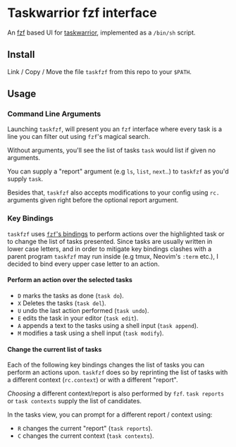 # Taskwarrior fzf interface

An [fzf](https://github.com/junegunn/fzf) based UI for [taskwarrior](https://taskwarrior.org/), implemented as a `/bin/sh` script.

## Install

Link / Copy / Move the file `taskfzf` from this repo to your `$PATH`.

## Usage

### Command Line Arguments

Launching `taskfzf`, will present you an `fzf` interface where every task is
a line you can filter out using `fzf`'s magical search.

Without arguments, you'll see the list of tasks `task` would list if given no
arguments. 

You can supply a "report" argument (e.g `ls`, `list`, `next`..) to `taskfzf` as
you'd supply `task`.

Besides that, `taskfzf` also accepts modifications to your config using `rc.`
arguments given right before the optional report argument.

### Key Bindings

`taskfzf` uses [`fzf`'s bindings](https://www.mankier.com/1/fzf#Key_Bindings)
to perform actions over the highlighted task or to change the list of tasks
presented. Since tasks are usually written in lower case letters, and in order
to mitigate key bindings clashes with a parent program `taskfzf` may run inside
(e.g tmux, Neovim's `:term` etc.), I decided to bind every upper case letter to
an action.

#### Perform an action over the selected tasks

- `D` marks the tasks as done (`task do`).
- `X` Deletes the tasks (`task del`).
- `U` undo the last action performed (`task undo`).
- `E` edits the task in your editor (`task edit`).
- `A` appends a text to the tasks using a shell input (`task append`).
- `M` modifies a task using a shell input (`task modify`).

#### Change the current list of tasks

Each of the following key bindings changes the list of tasks you can perform an
actions upon. `taskfzf` does so by reprinting the list of tasks with
a different context (`rc.context`) or with a different "report".

_Choosing_ a different context/report is also performed by `fzf`. `task
reports` or `task contexts` supply the list of candidates.

In the tasks view, you can prompt for a different report / context using:

- `R` changes the current "report" (`task reports`).
- `C` changes the current context (`task contexts`).
